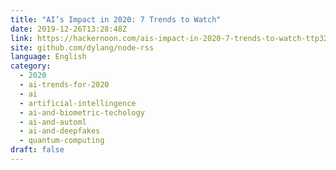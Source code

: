 ```yaml
---
title: "AI’s Impact in 2020: 7 Trends to Watch"
date: 2019-12-26T13:28:48Z
link: https://hackernoon.com/ais-impact-in-2020-7-trends-to-watch-ttp32n9?source=rss&utm_medium=RSS&utm_source=news.12bit.vn
site: github.com/dylang/node-rss
language: English
category:
  - 2020
  - ai-trends-for-2020
  - ai
  - artificial-intellingence
  - ai-and-biometric-techology
  - ai-and-automl
  - ai-and-deepfakes
  - quantum-computing
draft: false
---
```

